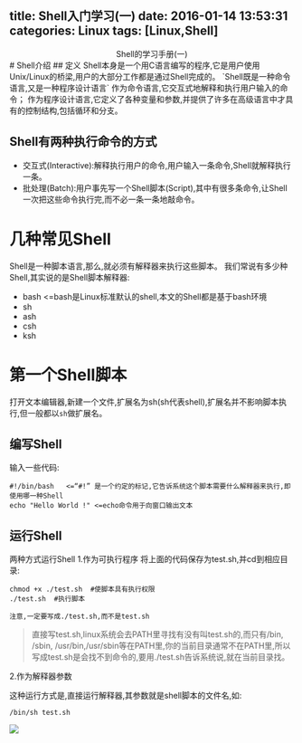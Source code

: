 title: Shell入门学习(一)
date: 2016-01-14 13:53:31
categories: Linux
tags: [Linux,Shell]
---

<center>Shell的学习手册(一)</center>
<!--more-->
​
# Shell介绍
## 定义
Shell本身是一个用C语言编写的程序,它是用户使用Unix/Linux的桥梁,用户的大部分工作都是通过Shell完成的。
`Shell既是一种命令语言,又是一种程序设计语言`
作为命令语言,它交互式地解释和执行用户输入的命令；
作为程序设计语言,它定义了各种变量和参数,并提供了许多在高级语言中才具有的控制结构,包括循环和分支。

## Shell有两种执行命令的方式
- 交互式(Interactive):解释执行用户的命令,用户输入一条命令,Shell就解释执行一条。
- 批处理(Batch):用户事先写一个Shell脚本(Script),其中有很多条命令,让Shell一次把这些命令执行完,而不必一条一条地敲命令。

# 几种常见Shell
Shell是一种脚本语言,那么,就必须有解释器来执行这些脚本。
我们常说有多少种Shell,其实说的是Shell脚本解释器:
- bash <=bash是Linux标准默认的shell,本文的Shell都是基于bash环境
- sh
- ash
- csh
- ksh

# 第一个Shell脚本
打开文本编辑器,新建一个文件,扩展名为sh(sh代表shell),扩展名并不影响脚本执行,但一般都以`sh`做扩展名。
## 编写Shell
输入一些代码:

```
#!/bin/bash   <=“#!” 是一个约定的标记,它告诉系统这个脚本需要什么解释器来执行,即使用哪一种Shell
echo "Hello World !" <=echo命令用于向窗口输出文本
```

## 运行Shell
两种方式运行Shell
1.作为可执行程序
将上面的代码保存为test.sh,并cd到相应目录:

```
chmod +x ./test.sh  #使脚本具有执行权限 
./test.sh  #执行脚本
```

`注意,一定要写成./test.sh,而不是test.sh`
>直接写test.sh,linux系统会去PATH里寻找有没有叫test.sh的,而只有/bin, /sbin, /usr/bin,/usr/sbin等在PATH里,你的当前目录通常不在PATH里,所以写成test.sh是会找不到命令的,要用./test.sh告诉系统说,就在当前目录找。

2.作为解释器参数

这种运行方式是,直接运行解释器,其参数就是shell脚本的文件名,如:
```
/bin/sh test.sh
```
![](/shell-1.png)